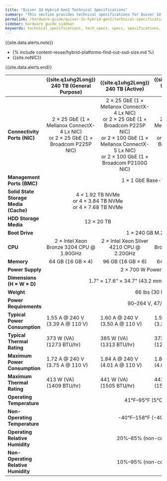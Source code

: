 ```yaml
---
title: "Quiver 1U Hybrid Gen2 Technical Specifications"
summary: "This section provides technical specifications for Quiver 1U Hybrid Gen2 node types."
permalink: /hardware-guide/quiver-1u-hybrid-gen2/technical-specifications.html
sidebar: hardware_guide_sidebar
keywords: technical_specifications, tech_specs, specs, specifications, Quiver_1U_Hybrid_Gen2
---
```


{{site.data.alerts.note}}
<ul>
  <li>{% include content-reuse/hybrid-platforms-find-out-ssd-size.md %}</li>
  <li>{{site.noNIC}}</li>
</ul>
{{site.data.alerts.end}}

<table cellspacing="0" cellpadding="0">
  <thead>
    <tr>
      <th></th>
      <th><strong>{{site.q1uhg2Long}} 240 TB (General Purpose)</strong></th>
      <th><strong>{{site.q1uhg2Long}} 240 TB (Active)</strong></th>
      <th><strong>{{site.q1uhg2Long}} 96 TB (General Purpose)</strong></th>
      <th><strong>{{site.q1uhg2Long}} 96 TB (Active)</strong></th>
    </tr>
  </thead>
  <tbody>
    <tr>
      <td><strong>Connectivity Ports (NIC)</strong></td>
      <td colspan="1" style="text-align: center;">2 &#215; 25 GbE (1 &#215; Mellanox ConnectX-4 Lx NIC)<br>or 2 &#215; 25 GbE (1 &#215; Broadcom P225P NIC)</td>
      <td colspan="1" style="text-align: center;">2 &#215; 25 GbE (1 &#215; Mellanox ConnectX-4 Lx NIC)<br>or 2 &#215; 25 GbE (1 &#215; Broadcom P225P NIC)<br>or 2 &#215; 100 GbE (1 &#215; Mellanox ConnectX-5 Lx NIC)<br>or 2 &#215; 100 GbE (1 &#215; Broadcom P2100G NIC)</td>
      <td colspan="1" style="text-align: center;">2 &#215; 25 GbE (1 &#215; Mellanox ConnectX-4 Lx NIC)<br>or 2 &#215; 25 GbE (1 &#215; Broadcom P225P NIC)</td>
      <td colspan="1" style="text-align: center;">2 &#215; 25 GbE (1 &#215; Mellanox ConnectX-4 Lx NIC)<br>or 2 &#215; 25 GbE (1 &#215; Broadcom P225P NIC)<br>or 2 &#215; 100 GbE (1 &#215; Mellanox ConnectX-5 Lx NIC)<br>or 2 &#215; 100 GbE (1 &#215; Broadcom P2100G NIC)</td>
    </tr>
    <tr>
      <td><strong>Management Ports (BMC)</strong></td>
      <td colspan="4" style="text-align: center;">1 &#215; 1 GbE Base-T (RJ45)</td>
    </tr>
    <tr>
      <td><strong>Solid State Storage Media (Cache)</strong></td>
      <td colspan="2" style="text-align: center;">4 &#215; 1.92 TB NVMe<br>or 4 &#215; 3.84 TB NVMe<br>or 4 &#215; 7.68 TB NVMe</td>
      <td colspan="2" style="text-align: center;">4 &#215; 960 GB NVMe<br>or 4 &#215; 1.92 TB NVMe<br>or 4 &#215; 3.84 TB NVMe</td>
    </tr>
    <tr>
      <td><strong>HDD Storage Media</strong></td>
      <td colspan="2" style="text-align: center;">12 &#215; 20 TB</td>
      <td colspan="2" style="text-align: center;">12 &#215; 8 TB</td>
    </tr>    
    <tr>
      <td><strong>Boot Drive</strong></td>
      <td colspan="4" style="text-align: center;">1 &#215; 240 GB M.2 SATA</td>
    </tr>
    <tr>
      <td><strong>CPU</strong></td>
      <td style="text-align: center;">2 &#215; Intel Xeon Bronze 3204 CPU @ 1.90GHz</td>
      <td style="text-align: center;">2 &#215; Intel Xeon Silver 4210 CPU @ 2.20GHz</td>
      <td style="text-align: center;">2 &#215; Intel Xeon Bronze 3204 CPU @ 1.90GHz</td>
      <td style="text-align: center;">2 &#215; Intel Xeon Silver 4210 CPU @ 2.20GHz</td>
    </tr>
    <tr>
      <td><strong>Memory</strong></td>
      <td style="text-align: center;">64 GB (16 GB &#215; 4)</td>      
      <td style="text-align: center;">96 GB (16 GB &#215; 6)</td>
      <td style="text-align: center;">64 GB (16 GB &#215; 4)</td>      
      <td style="text-align: center;">96 GB (16 GB &#215; 6)</td>
    </tr>
    <tr>
      <td><strong>Power Supply</strong></td>
      <td colspan="4" style="text-align: center;">2 &#215; 700 W Power Supplies</td>
    </tr>
    <tr>
      <td><strong>Dimensions (H &#215; W &#215; D)</strong></td>
      <td colspan="4" style="text-align: center;">1.7" &#215; 17.6" &#215; 34.7" (43.2 mm &#215; 448 mm &#215; 881 mm)</td>
    </tr>
    <tr>
      <td><strong>Weight</strong></td>
      <td colspan="4" style="text-align: center;">66 lbs (30 kg)</td>
    </tr>
    <tr>
      <td><strong>Power Requirements</strong></td>
      <td colspan="4" style="text-align: center;">90&ndash;264 V, 47/63 Hz</td>
    </tr>
    <tr>
      <td><strong>Typical Power Consumption</strong></td>
      <td>1.55 A @ 240 V<br>(3.39 A @ 110 V)</td>
      <td>1.60 A @ 240 V<br>(3.50 A @ 110 V)</td>
      <td>1.55 A @ 240 V<br>(3.39 A @ 110 V)</td>
      <td>1.60 A @ 240 V<br>(3.35 A @ 110 V)</td>
    </tr>
    <tr>
      <td><strong>Typical Thermal Rating</strong></td>
      <td>373 W (VA)<br>(1273 BTU/hr)</td>
      <td>385 W (VA)<br>(1313 BTU/hr)</td>
      <td>373 W (VA)<br>(1273 BTU/hr)</td>
      <td>385 W (VA)<br>(1313 BTU/hr)</td>
    </tr>
    <tr>
      <td><div><strong>Maximum Power Consumption</strong></div></td>
      <td>1.72 A @ 240 V<br>(3.75 A @ 110 V)</td>
      <td>1.84 A @ 240 V<br>(4.01 A @ 110 V)</td>
      <td>1.84 A @ 240 V<br>(4.01 A @ 110 V)</td>
      <td>1.95 A @ 240 V<br>(4.26 A @ 110 V)</td>
    </tr>
    <tr>
      <td><strong>Maximum Thermal Rating</strong></td>
      <td>413 W (VA)<br>(1409 BTU/hr)</td>
      <td>441 W (VA)<br>(1505 BTU/hr)</td>
      <td>441 W (VA)<br>(1505 BTU/hr)</td>
      <td>469 W (VA)<br>(1600 BTU/hr)</td>
    </tr>
    <tr>
      <td><strong>Operating Temperature</strong></td>
      <td colspan="4" style="text-align: center;">41&deg;F&ndash;95&deg;F (5&deg;C&ndash;35&deg;C)</td>
    </tr>
    <tr>
      <td><strong>Non-Operating Temperature</strong></td>
      <td colspan="4" style="text-align: center;">-40&deg;F&ndash;158&deg;F (-40&deg;C&ndash;70&deg;C)</td>
    </tr>
    <tr>
      <td><strong>Operating Relative Humidity</strong></td>
      <td colspan="4" style="text-align: center;">20%&ndash;85% (non-condensing)</td>
    </tr>
    <tr>
      <td><div><strong>Non-Operating Relative Humidity</strong></div></td>
      <td colspan="4" style="text-align: center;">10%&ndash;95% (non-condensing)</td>
    </tr>
  </tbody>
</table>
